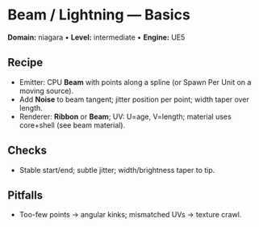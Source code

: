 # Beam / Lightning — Basics
**Domain:** niagara • **Level:** intermediate • **Engine:** UE5
## Recipe
- Emitter: CPU **Beam** with points along a spline (or Spawn Per Unit on a moving source).
- Add **Noise** to beam tangent; jitter position per point; width taper over length.
- Renderer: **Ribbon** or **Beam**; UV: U=age, V=length; material uses core+shell (see beam material).
## Checks
- Stable start/end; subtle jitter; width/brightness taper to tip.
## Pitfalls
- Too-few points → angular kinks; mismatched UVs → texture crawl.
